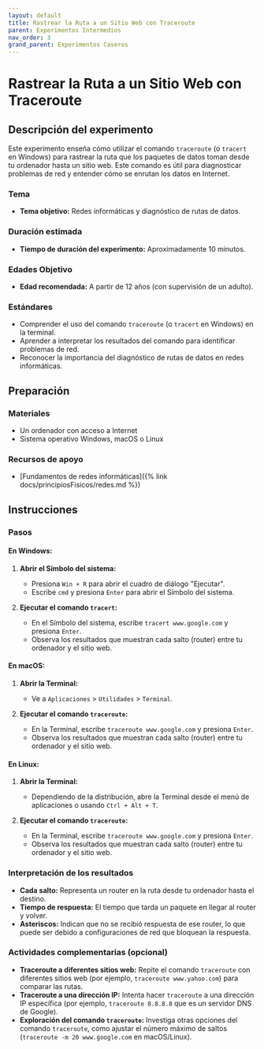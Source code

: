 ```yaml
---
layout: default
title: Rastrear la Ruta a un Sitio Web con Traceroute
parent: Experimentos Intermedios
nav_order: 3
grand_parent: Experimentos Caseros
---
```


# Rastrear la Ruta a un Sitio Web con Traceroute

## Descripción del experimento
Este experimento enseña cómo utilizar el comando `traceroute` (o `tracert` en Windows) para rastrear la ruta que los paquetes de datos toman desde tu ordenador hasta un sitio web. Este comando es útil para diagnosticar problemas de red y entender cómo se enrutan los datos en Internet.

### Tema
- **Tema objetivo:** Redes informáticas y diagnóstico de rutas de datos.

### Duración estimada
- **Tiempo de duración del experimento:** Aproximadamente 10 minutos.

### Edades Objetivo
- **Edad recomendada:** A partir de 12 años (con supervisión de un adulto).

### Estándares
- Comprender el uso del comando `traceroute` (o `tracert` en Windows) en la terminal.
- Aprender a interpretar los resultados del comando para identificar problemas de red.
- Reconocer la importancia del diagnóstico de rutas de datos en redes informáticas.

## Preparación
### Materiales
- Un ordenador con acceso a Internet
- Sistema operativo Windows, macOS o Linux

### Recursos de apoyo
- [Fundamentos de redes informáticas]({% link docs/principiosFisicos/redes.md %})

## Instrucciones
### Pasos
#### En Windows:
1. **Abrir el Símbolo del sistema:**
   - Presiona `Win + R` para abrir el cuadro de diálogo "Ejecutar".
   - Escribe `cmd` y presiona `Enter` para abrir el Símbolo del sistema.

2. **Ejecutar el comando `tracert`:**
   - En el Símbolo del sistema, escribe `tracert www.google.com` y presiona `Enter`.
   - Observa los resultados que muestran cada salto (router) entre tu ordenador y el sitio web.

#### En macOS:
1. **Abrir la Terminal:**
   - Ve a `Aplicaciones` > `Utilidades` > `Terminal`.

2. **Ejecutar el comando `traceroute`:**
   - En la Terminal, escribe `traceroute www.google.com` y presiona `Enter`.
   - Observa los resultados que muestran cada salto (router) entre tu ordenador y el sitio web.

#### En Linux:
1. **Abrir la Terminal:**
   - Dependiendo de la distribución, abre la Terminal desde el menú de aplicaciones o usando `Ctrl + Alt + T`.

2. **Ejecutar el comando `traceroute`:**
   - En la Terminal, escribe `traceroute www.google.com` y presiona `Enter`.
   - Observa los resultados que muestran cada salto (router) entre tu ordenador y el sitio web.

### Interpretación de los resultados
- **Cada salto:** Representa un router en la ruta desde tu ordenador hasta el destino. 
- **Tiempo de respuesta:** El tiempo que tarda un paquete en llegar al router y volver.
- **Asteriscos:** Indican que no se recibió respuesta de ese router, lo que puede ser debido a configuraciones de red que bloquean la respuesta.


### Actividades complementarias (opcional)
- **Traceroute a diferentes sitios web:** Repite el comando `traceroute` con diferentes sitios web (por ejemplo, `traceroute www.yahoo.com`) para comparar las rutas.
- **Traceroute a una dirección IP:** Intenta hacer `traceroute` a una dirección IP específica (por ejemplo, `traceroute 8.8.8.8` que es un servidor DNS de Google).
- **Exploración del comando `traceroute`:** Investiga otras opciones del comando `traceroute`, como ajustar el número máximo de saltos (`traceroute -m 20 www.google.com` en macOS/Linux).
